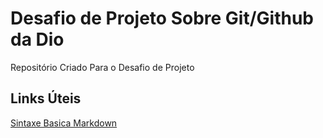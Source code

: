# Desafio de Projeto Sobre Git/Github da Dio
Repositório Criado Para o Desafio de Projeto

## Links Úteis
[Sintaxe Basica Markdown](https://www.markdownguide.org/)

